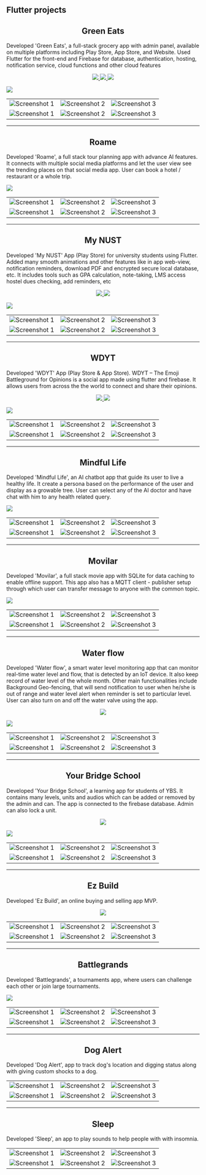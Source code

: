 ## Flutter projects

<h2 align='center'>Green Eats</h2>

Developed 'Green Eats', a full-stack grocery app with admin panel, available on multiple platforms including Play Store, App Store, and Website. Used Flutter for the front-end and Firebase for database, authentication, hosting, notification service, cloud functions and other cloud features

<p align="center">
  <a href="https://play.google.com/store/apps/details?id=com.hexagone.green_eats">
    <img src="https://img.shields.io/badge/Play-Store-green.svg">
  </a>
  <a href="https://apps.apple.com/us/app/green-eats-fresh-grocery/id6478523748">
    <img src="https://img.shields.io/badge/App-Store-blue.svg">
  </a>
  <a href="https://greeneatspk.web.app/">
    <img src="https://img.shields.io/badge/Web-Site-orange.svg">
  </a>
</p>

<img src="images\banners\green_eats_banner.png">
 
||||
|--------------|--------------|--------------|
| ![Screenshot 1](images/green-eats/1.png) | ![Screenshot 2](images/green-eats/2.png) | ![Screenshot 3](images/green-eats/3.png) | 
| ![Screenshot 1](images/green-eats/4.png) | ![Screenshot 2](images/green-eats/5.png) | ![Screenshot 3](images/green-eats/6.png) |

<hr>
<h2 align='center'>Roame</h2>

Developed 'Roame', a full stack tour planning app with advance AI features. It connects with multiple social media platforms and let the user view see the trending places on that social media app. User can book a hotel / restaurant or a whole trip.

<img src="images\banners\roame_banner.png">

|                                         |                                         |                                         |
| --------------------------------------- | --------------------------------------- | --------------------------------------- |
| ![Screenshot 1](<images/roame/(1).png>) | ![Screenshot 2](<images/roame/(2).png>) | ![Screenshot 3](<images/roame/(3).png>) |
| ![Screenshot 1](<images/roame/(4).png>) | ![Screenshot 2](<images/roame/(5).png>) | ![Screenshot 3](<images/roame/(6).png>) |

<hr>
<h2 align='center'>My NUST</h2>
<p>
Developed 'My NUST' App (Play Store) for university students using Flutter. Added many smooth animations and other features like in app web-view, notification reminders, download PDF and encrypted secure local database, etc. It includes tools such as GPA calculation, note-taking, LMS access hostel dues checking, add reminders, etc
</p>

<p align="center">
  <a href="https://play.google.com/store/apps/details?id=com.hexagone.mynust">
    <img src="https://img.shields.io/badge/Play-Store-green.svg">
  </a>  
  <a href="https://github.com/hmmza-tariq/my-nust">
    <img src="https://img.shields.io/badge/GitHub-Repo-blue.svg">
  </a>
</p>

 <img src="images\banners\my_nust_banner.png">
 
||||
|--------------|--------------|--------------|
| ![Screenshot 1](images/my-nust/1.png) | ![Screenshot 2](images/my-nust/2.png) | ![Screenshot 3](images/my-nust/3.png) | 
| ![Screenshot 1](images/my-nust/4.png) | ![Screenshot 2](images/my-nust/5.png) | ![Screenshot 3](images/my-nust/6.png) |

<hr>
<h2 align='center'>WDYT</h2>
<p>
Developed 'WDYT' App (Play Store & App Store). WDYT – The Emoji Battleground for Opinions is a social app made using flutter and firebase. It allows users from across the the world to connect and share their opinions. 
</p>

<p align="center">
  <a href="https://play.google.com/store/apps/details?id=com.hexagone.wdyt">
    <img src="https://img.shields.io/badge/Play-Store-green.svg">
  </a>
    <a href="https://apps.apple.com/us/app/wdyt-emoji-battleground/id6740798273">
    <img src="https://img.shields.io/badge/App-Store-blue.svg">
  </a>
</p>

 <img src="images\banners\wdyt_banner.png">
 
||||
|--------------|--------------|--------------|
| ![Screenshot 1](images/wdyt/1.jpg) | ![Screenshot 2](images/wdyt/2.jpg) | ![Screenshot 3](images/wdyt/3.jpg) | 
| ![Screenshot 1](images/wdyt/4.jpg) | ![Screenshot 2](images/wdyt/5.jpg) | ![Screenshot 3](images/wdyt/6.jpg) |

<hr>
<h2 align='center'>Mindful Life</h2>

Developed 'Mindful Life', an AI chatbot app that guide its user to live a healthy life. It create a persona based on the performance of the user and display as a growable tree. User can select any of the AI doctor and have chat with him to any health related query.

 <img src="images\banners\mindful_banner.png">

|                                                |                                                |                                                |
| ---------------------------------------------- | ---------------------------------------------- | ---------------------------------------------- |
| ![Screenshot 1](<images/mindful-life/(1).png>) | ![Screenshot 2](<images/mindful-life/(2).png>) | ![Screenshot 3](<images/mindful-life/(3).png>) |
| ![Screenshot 1](<images/mindful-life/(4).png>) | ![Screenshot 2](<images/mindful-life/(5).png>) | ![Screenshot 3](<images/mindful-life/(6).png>) |

<hr>
<h2 align='center'>Movilar</h2>

Developed 'Movilar', a full stack movie app with SQLite for data caching to enable offline support. This app also has a MQTT client - publisher setup through which user can transfer message to anyone with the common topic.

 <img src="images\banners\movilar_banner.png">

|                                           |                                           |                                           |
| ----------------------------------------- | ----------------------------------------- | ----------------------------------------- |
| ![Screenshot 1](<images/movilar/(1).png>) | ![Screenshot 2](<images/movilar/(2).png>) | ![Screenshot 3](<images/movilar/(3).png>) |
| ![Screenshot 1](<images/movilar/(4).png>) | ![Screenshot 2](<images/movilar/(5).png>) | ![Screenshot 3](<images/movilar/(6).png>) |

<hr>
<h2 align='center'>Water flow</h2>

Developed 'Water flow', a smart water level monitoring app that can monitor real-time water level and flow, that is detected by an IoT device. It also keep record of water level of the whole month. Other main functionalities include Background Geo-fencing, that will send notification to user when he/she is out of range and water level alert when reminder is set to particular level. User can also turn on and off the water valve using the app.

<p align="center">
  <a href="https://github.com/Hmmza-tariq/Flutter-Projects/blob/main/files/water-flow.apk">
    <img src="https://img.shields.io/badge/Download-Apk-purple.svg">
  </a>
</p>

 <img src="images\banners\water_flow_banner.png">

|                                              |                                              |                                              |
| -------------------------------------------- | -------------------------------------------- | -------------------------------------------- |
| ![Screenshot 1](<images/water-flow/(1).png>) | ![Screenshot 2](<images/water-flow/(2).png>) | ![Screenshot 3](<images/water-flow/(3).png>) |
| ![Screenshot 1](<images/water-flow/(4).png>) | ![Screenshot 2](<images/water-flow/(5).png>) | ![Screenshot 3](<images/water-flow/(6).png>) |

<hr>
<h2 align='center'>Your Bridge School</h2>

Developed 'Your Bridge School', a learning app for students of YBS. It contains many levels, units and audios which can be added or removed by the admin and can. The app is connected to the firebase database. Admin can also lock a unit.

<p align="center">
  <a href="https://github.com/Hmmza-tariq/Flutter-Projects/blob/main/files/ybs-user.apk">
    <img src="https://img.shields.io/badge/Download-Apk-purple.svg">
  </a>
</p>

 <img src="images\banners\ybs_banner.png">

|                                       |                                       |                                       |
| ------------------------------------- | ------------------------------------- | ------------------------------------- |
| ![Screenshot 1](<images/ybs/(1).png>) | ![Screenshot 2](<images/ybs/(2).png>) | ![Screenshot 3](<images/ybs/(3).png>) |
| ![Screenshot 1](<images/ybs/(4).png>) | ![Screenshot 2](<images/ybs/(5).png>) | ![Screenshot 3](<images/ybs/(6).png>) |

<hr>
<h2 align='center'>Ez Build</h2>

Developed 'Ez Build', an online buying and selling app MVP.

<p align="center">
  <a href="https://github.com/Hmmza-tariq/ez-build">
    <img src="https://img.shields.io/badge/Ez-Build-blue.svg">
  </a>
</p>

|                                            |                                            |                                            |
| ------------------------------------------ | ------------------------------------------ | ------------------------------------------ |
| ![Screenshot 1](<images/ez-build/(1).png>) | ![Screenshot 2](<images/ez-build/(2).png>) | ![Screenshot 3](<images/ez-build/(3).png>) |
| ![Screenshot 1](<images/ez-build/(4).png>) | ![Screenshot 2](<images/ez-build/(5).png>) | ![Screenshot 3](<images/ez-build/(6).png>) |

<hr>
<h2 align='center'>Battlegrands</h2>

Developed 'Battlegrands', a tournaments app, where users can challenge each other or join large tournaments.

<!-- <p align="center">
  <a href="https://github.com/Hmmza-tariq/ez-build">
    <img src="https://img.shields.io/badge/Ez-Build-blue.svg">
  </a>
</p> -->
 <img src="images\banners\Battlegrands.png">

|                                            |                                            |                                            |
| ------------------------------------------ | ------------------------------------------ | ------------------------------------------ |
| ![Screenshot 1](images/battlegrands/1.jpg) | ![Screenshot 2](images/battlegrands/2.jpg) | ![Screenshot 3](images/battlegrands/3.jpg) |
| ![Screenshot 1](images/battlegrands/4.jpg) | ![Screenshot 2](images/battlegrands/5.jpg) | ![Screenshot 3](images/battlegrands/6.jpg) |

<hr>
<h2 align='center'>Dog Alert</h2>

Developed 'Dog Alert', app to track dog's location and digging status along with giving custom shocks to a dog.

<!-- <p align="center">
  <a href="https://github.com/Hmmza-tariq/ez-build">
    <img src="https://img.shields.io/badge/Ez-Build-blue.svg">
  </a>
</p> -->

|                                         |                                         |                                         |
| --------------------------------------- | --------------------------------------- | --------------------------------------- |
| ![Screenshot 1](images/dog-alert/1.jpg) | ![Screenshot 2](images/dog-alert/2.jpg) | ![Screenshot 3](images/dog-alert/3.jpg) |
| ![Screenshot 1](images/dog-alert/4.jpg) | ![Screenshot 2](images/dog-alert/5.jpg) | ![Screenshot 3](images/dog-alert/6.jpg) |

<hr>
<h2 align='center'>Sleep</h2>

Developed 'Sleep', an app to play sounds to help people with with insomnia.

<!-- <p align="center">
  <a href="https://github.com/Hmmza-tariq/ez-build">
    <img src="https://img.shields.io/badge/Ez-Build-blue.svg">
  </a>
</p> -->

|                                     |                                     |                                     |
| ----------------------------------- | ----------------------------------- | ----------------------------------- |
| ![Screenshot 1](images/sleep/1.jpg) | ![Screenshot 2](images/sleep/2.jpg) | ![Screenshot 3](images/sleep/3.jpg) |
| ![Screenshot 1](images/sleep/4.jpg) | ![Screenshot 2](images/sleep/5.jpg) | ![Screenshot 3](images/sleep/6.jpg) |
